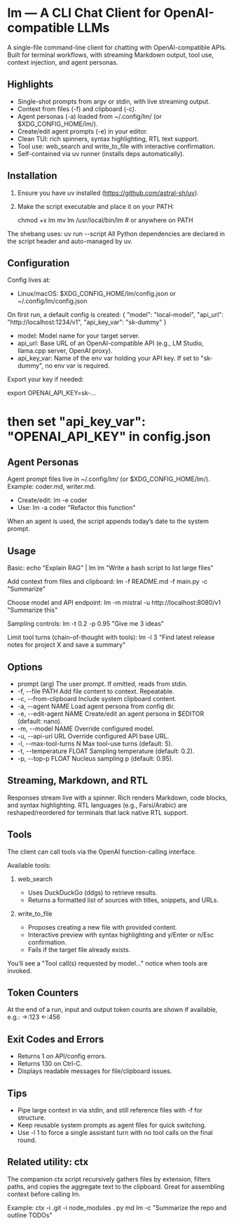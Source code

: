 # lm — A CLI Chat Client for OpenAI-compatible LLMs

A single-file command-line client for chatting with OpenAI-compatible APIs. Built for terminal workflows, with streaming Markdown output, tool use, context injection, and agent personas.

## Highlights

- Single-shot prompts from argv or stdin, with live streaming output.
- Context from files (-f) and clipboard (-c).
- Agent personas (-a) loaded from ~/.config/lm/ (or $XDG_CONFIG_HOME/lm/).
- Create/edit agent prompts (-e) in your editor.
- Clean TUI: rich spinners, syntax highlighting, RTL text support.
- Tool use: web_search and write_to_file with interactive confirmation.
- Self-contained via uv runner (installs deps automatically).

## Installation

1) Ensure you have uv installed (https://github.com/astral-sh/uv).
2) Make the script executable and place it on your PATH:

   chmod +x lm
   mv lm /usr/local/bin/lm   # or anywhere on PATH

The shebang uses: uv run --script
All Python dependencies are declared in the script header and auto-managed by uv.

## Configuration

Config lives at:
- Linux/macOS: $XDG_CONFIG_HOME/lm/config.json or ~/.config/lm/config.json

On first run, a default config is created:
{
  "model": "local-model",
  "api_url": "http://localhost:1234/v1",
  "api_key_var": "sk-dummy"
}

- model: Model name for your target server.
- api_url: Base URL of an OpenAI-compatible API (e.g., LM Studio, llama.cpp server, OpenAI proxy).
- api_key_var: Name of the env var holding your API key. If set to "sk-dummy", no env var is required.

Export your key if needed:

  export OPENAI_API_KEY=sk-...
  # then set "api_key_var": "OPENAI_API_KEY" in config.json

## Agent Personas

Agent prompt files live in ~/.config/lm/ (or $XDG_CONFIG_HOME/lm/). Example: coder.md, writer.md.

- Create/edit: lm -e coder
- Use:        lm -a coder "Refactor this function"

When an agent is used, the script appends today’s date to the system prompt.

## Usage

Basic:
  echo "Explain RAG" | lm
  lm "Write a bash script to list large files"

Add context from files and clipboard:
  lm -f README.md -f main.py -c "Summarize"

Choose model and API endpoint:
  lm -m mistral -u http://localhost:8080/v1 "Summarize this"

Sampling controls:
  lm -t 0.2 -p 0.95 "Give me 3 ideas"

Limit tool turns (chain-of-thought with tools):
  lm -l 3 "Find latest release notes for project X and save a summary"

## Options

- prompt (arg)     The user prompt. If omitted, reads from stdin.
- -f, --file PATH  Add file content to context. Repeatable.
- -c, --from-clipboard  Include system clipboard content.
- -a, --agent NAME Load agent persona from config dir.
- -e, --edit-agent NAME  Create/edit an agent persona in $EDITOR (default: nano).
- -m, --model NAME Override configured model.
- -u, --api-url URL Override configured API base URL.
- -l, --max-tool-turns N  Max tool-use turns (default: 5).
- -t, --temperature FLOAT Sampling temperature (default: 0.2).
- -p, --top-p FLOAT Nucleus sampling p (default: 0.95).

## Streaming, Markdown, and RTL

Responses stream live with a spinner. Rich renders Markdown, code blocks, and syntax highlighting. RTL languages (e.g., Farsi/Arabic) are reshaped/reordered for terminals that lack native RTL support.

## Tools

The client can call tools via the OpenAI function-calling interface.

Available tools:

1) web_search
   - Uses DuckDuckGo (ddgs) to retrieve results.
   - Returns a formatted list of sources with titles, snippets, and URLs.

2) write_to_file
   - Proposes creating a new file with provided content.
   - Interactive preview with syntax highlighting and y/Enter or n/Esc confirmation.
   - Fails if the target file already exists.

You’ll see a "Tool call(s) requested by model..." notice when tools are invoked.

## Token Counters

At the end of a run, input and output token counts are shown if available, e.g.:
  ->:123 <-:456

## Exit Codes and Errors

- Returns 1 on API/config errors.
- Returns 130 on Ctrl-C.
- Displays readable messages for file/clipboard issues.

## Tips

- Pipe large context in via stdin, and still reference files with -f for structure.
- Keep reusable system prompts as agent files for quick switching.
- Use -l 1 to force a single assistant turn with no tool calls on the final round.

## Related utility: ctx

The companion ctx script recursively gathers files by extension, filters paths, and copies the aggregate text to the clipboard. Great for assembling context before calling lm.

Example:
  ctx -i .git -i node_modules . py md
  lm -c "Summarize the repo and outline TODOs"

